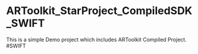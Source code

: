 # ARToolkit_StarProject_CompiledSDK_SWIFT


This is a simple Demo project which includes ARToolkit Compiled Project. #SWIFT 
